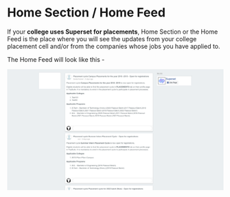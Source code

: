 # Home Section / Home Feed

If your **college uses Superset for placements**, Home Section or the Home Feed is the place where you will see the updates from your college placement cell and/or from the companies whose jobs you have applied to.

The Home Feed will look like this - 

![](../../.gitbook/assets/image%20%28114%29.png)

